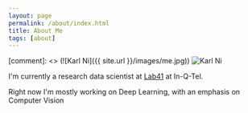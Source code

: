 ```yaml
---
layout: page
permalink: /about/index.html
title: About Me
tags: [about]
---
```


[comment]: <> (![Karl Ni]({{ site.url }}/images/me.jpg))
![Karl Ni](https://yt3.ggpht.com/-ZUx4PjO0-ZY/AAAAAAAAAAI/AAAAAAAAAAA/QIRIwW_6KLc/s900-c-k-no/photo.jpg=400x400)

I'm currently a research data scientist at [Lab41](http://lab41.org/) at
In-Q-Tel.

Right now I'm mostly working on Deep Learning, with an emphasis on Computer
Vision

